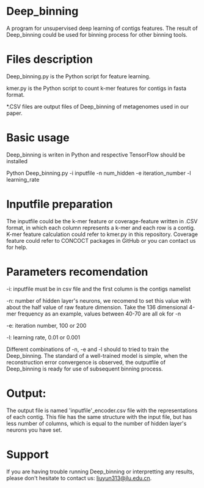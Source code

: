 # Deep_binning
A program for unsupervised deep learning of contigs features. The result of Deep_binning could be used for binning process for other binning tools.

# Files description 

Deep_binning.py is the Python script for feature learning.

kmer.py is the Python script to count k-mer features for contigs in fasta format.

*.CSV files are output files of Deep_binning of metagenomes used in our paper.

# Basic usage

Deep_binning is writen in Python and respective TensorFlow should be installed

Python Deep_binning.py -i inputfile -n num_hidden -e iteration_number -l learning_rate

# Inputfile preparation 

The inputfile could be the k-mer feature or coverage-feature written in .CSV format, in which each column represents a k-mer and each row is a contig. K-mer feature calculation could refer to kmer.py in this repository. Coverage feature could refer to CONCOCT packages in GitHub or you can contact us for help.

# Parameters recomendation

-i: inputfile must be in csv file and the first column is the contigs namelist

-n: number of hidden layer's neurons, we recomend to set this value with about the half value of raw feature dimension. Take the 136 dimensional 4-mer frequency as an example, values between 40-70 are all ok for -n   

-e: iteration number, 100 or 200

-l: learning rate, 0.01 or 0.001

Different combinations of -n, -e and -l should to tried to train the Deep_binning. The standard of a well-trained model is simple, when the reconstruction error convergence is observed, the outputfile of Deep_binning is ready for use of subsequent binning process.

# Output:
The output file is named 'inputfile'_encoder.csv file with the representations of each contig. This file has the same structure with the input file, but has less number of columns, which is equal to the number of hidden layer's neurons you have set.

# Support
If you are having trouble running Deep_binning or interpretting any results, please don't hesitate to contact us: liuyun313@jlu.edu.cn.
